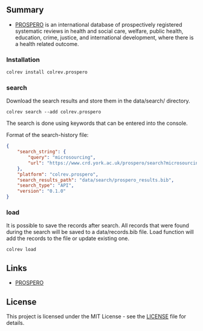 ## Summary

- [PROSPERO](https://www.crd.york.ac.uk/prospero/) is an international database of prospectively registered systematic reviews in health and social care, welfare, public health, education, crime, justice, and international development, where there is a health related outcome.

### Installation

```bash
colrev install colrev.prospero
```

### search

Download the search results and store them in the data/search/ directory.
```
colrev search --add colrev.prospero
```
The search is done using keywords that can be entered into the console.

Format of the search-history file:

```json
{
    "search_string": {
        "query": "microsourcing",
        "url": "https://www.crd.york.ac.uk/prospero/search?microsourcing#searchadvanced"
    },
    "platform": "colrev.prospero",
    "search_results_path": "data/search/prospero_results.bib",
    "search_type": "API",
    "version": "0.1.0"
}
```

### load
It is possible to save the records after search. All records that were found during the search will be saved to a data/records.bib file. Load function will add the records to the file or update existing one.

```
colrev load
```
## Links

- [PROSPERO](https://www.crd.york.ac.uk/prospero/)

## License

This project is licensed under the MIT License - see the [LICENSE](https://github.com/CoLRev-Environment/colrev/blob/main/colrev/packages/prospero/LICENSE) file for details.
